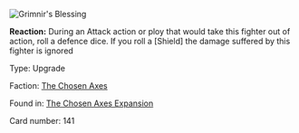 
![Grimnir's Blessing](https://warhammerunderworlds.com/wp-content/uploads/sites/6/2018/02/141_ENG.png)

<b>Reaction:</b> During an Attack action or ploy that would take this fighter out of action, roll a defence dice. If you roll a [Shield] the damage suffered by this fighter is ignored

Type: Upgrade

Faction: [The Chosen Axes](/factions/the-chosen-axes.md)

Found in: [The Chosen Axes Expansion](/locations/the-chosen-axes-expansion.md)

Card number: 141
